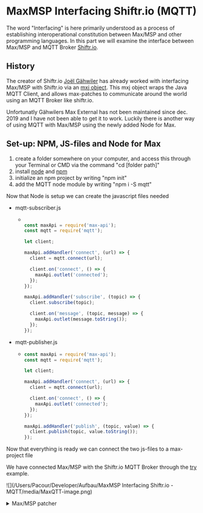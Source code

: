 # MaxMSP Interfacing Shiftr.io (MQTT)
The word "Interfacing" is here primarily understood as a process of establishing interoperational constitution between Max/MSP and other programming languages. In this part we will examine the interface between Max/MSP and MQTT Broker [Shiftr.io](https://shiftr.io/).

## History

The creator of Shiftr.io [Joël Gähwiler](https://github.com/256dpi) has already worked with interfacing Max/MSP with Shiftr.io via an [mxj object](https://github.com/256dpi/max-mqtt). This mxj object wraps the Java MQTT Client, and allows max-patches to communicate around the world using an MQTT Broker like shiftr.io.

Unfortunatly Gähwilers Max External has not been maintained since dec. 2019 and I have not been able to get it to work. Luckily there is another way of using MQTT with Max/MSP using the newly added Node for Max.

## Set-up: NPM, JS-files and Node for Max

1. create a folder somewhere on your computer, and access this through your Terminal or CMD via the command "cd [folder path]"
2. install [node](https://nodejs.org/en/) and [npm](https://www.npmjs.com/)
3. initialize an npm project by writing "npm init"
4. add the MQTT node module by writing "npm i -S mqtt"

Now that Node is setup we can create the javascript files needed

- mqtt-subscriber.js

  - ```javascript
    
    const maxApi = require('max-api');
    const mqtt = require('mqtt');
    
    let client;
    
    maxApi.addHandler('connect', (url) => {
      client = mqtt.connect(url);
    
      client.on('connect', () => {
        maxApi.outlet('connected');
      });
    });
    
    maxApi.addHandler('subscribe', (topic) => {
      client.subscribe(topic);
    
      client.on('message', (topic, message) => {
        maxApi.outlet(message.toString());
      });
    });
    
    ```

- mqtt-publisher.js

  - ```javascript
    const maxApi = require('max-api');
    const mqtt = require('mqtt');
    
    let client;
    
    maxApi.addHandler('connect', (url) => {
      client = mqtt.connect(url);
    
      client.on('connect', () => {
        maxApi.outlet('connected');
      });
    });
    
    maxApi.addHandler('publish', (topic, value) => {
      client.publish(topic, value.toString());
    });
    
    ```

Now that everything is ready we can connect the two js-files to a max-project file

We have connected Max/MSP with the Shiftr.io MQTT Broker through the [try](https://shiftr.io/try) example.

![](/Users/Pacour/Developer/Aufbau/MaxMSP Interfacing Shiftr.io - MQTT/media/MaxQTT-image.png)

<details>
  <summary>Max/MSP patcher</summary>
	<pre><code>
----------begin_max5_patcher----------
1062.3oc4XssaihCF9ZxSAxR6cYHbLIzqlGgUZub6pHC3j3Vvlw1j1pQy695
CPKYKog3PhVo4hDD+13e+8e7y9myb.YzWQbf6Ct+sqiyOm43nEoD3z9tCnB9
ZdIjqmFHmVUgHBvbyXBzqBs7+rIqDy2iXciPZpnMhRjP+c9sRqgh78XxtMLT
tvn2nDO+4tAA5+WFodD56469OseBtPq.Z1SeKIt2piIcKdfR1ulMS827qDG+
USFOmgyr.Hgq76ijjuDIgSFRHnWjq3m.RMCUiHEt0FGyvnI3znYUrd+GrV8H
07RXOvXVEwa0Hy7AfAwo+sFm7ZFlH159HXgb5U7Z2+n3QfkvMX8J8CERsBuw
oSGdapNYTX3YARhFHI9i.GycAYPxtgwyZv6phAqPBDaCh.yJQ8SFtU9Vo9XT
IH7c+NLWfOfbCrzwltzjZldd6wosEIC5aCmN7xfjBZkarusgugZu9xkmGkxb
lgAY7jAxJDmC2g9DJyoDhbi6V8Cg3gEKDr2dP966YL5yHlGeOdqf4goceWIV
NaZCQzOvezFFS2kj9cWThtzz5natU4QPXj2JKpb001w30GUF+fPb08xwiJ.1
4ECMYwo1VbNJ7lCQdG8A2EOUvYKxy3KDnp5K2qlpSkSMAtQqsDxgqt00rHzB
jmBy0lL5u8tIf48D+hae0EMGcDKpy1.aXveBRVsB4vCnhMxIJU9FnPH2yMBC
aXm2sAN.XifxEPlnWGOGPAZqr4beIJCwlLLYiDU606Av6CUWchQdQYAzKiVf
1k7+o5rRVjbIMYn.SIaNZFQVVmJdYOGqEkhSt6Az0cGswl341JWKMgyIqulv
4eKhlOE0HWAciZSc4UR8W8wwxRRssP5v7h7mxdGlXNtfZQ6hXM7hLj.ZOEsE
j.t8MH6.oJD7RQYPRjWxGnz1CkFbqKgv+5f0ydYHQll+lhFGAv9QjIS1QMOi
yRlv6hIRWVYokL2Z8XoVSiY53emo2jebv5CXzKGvbbFtDKdqOZna2xQsvP25
p+c4TRyeFUTvf6jFIpzvzyulWhyeVrmQa1suubyAm2+4OvLvgOOP1tJUTTeI
TVwQkpGuqHNXYu63H1u8jB9i+vvDXExD2GW4UQIXAk4IstRkAFvoEb1.T8Jq
Yd7etDR81WI+XOIm1vx61ac2Og6G6+BDWfIZ1J8mTpYRCFsLZMkNBMottqqV
ScKxWpovo.Rwiw3sdJzTxXzT7Tnon6jwKLd7JpK6pK0M35hOFihmj3iwnnjo
vVt5dAow40Ngay+5TczcybFNlrMkMOXJzTv4vTvTfoQ.onvI.RA14kLcxf00
GPLd6r05Px93IpN7Y8b8qXh4UcmZ.CoHeXlu9H0.HS13VH6Z2vLMaecogVNP
wEfQZvskPjnalhrgjYipwLuFZ.hl.zreM6egjK92E
-----------end_max5_patcher-----------
</code></pre>


## Structure



## Compose



### Sources
- https://github.com/256dpi/max-mqtt

- https://www.znibbl.es/video/mqtt-subscriber?fbclid=IwAR29o8ZHZ535gwXB5unP2hHsdQDwF-UwOSQrWS7cWQeP9rtQACxnJ0XxIR8

- https://shiftr.io/try

  
